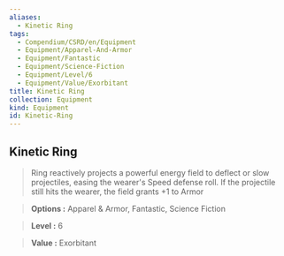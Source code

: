 ```yaml
---
aliases:
  - Kinetic Ring
tags:
  - Compendium/CSRD/en/Equipment
  - Equipment/Apparel-And-Armor
  - Equipment/Fantastic
  - Equipment/Science-Fiction
  - Equipment/Level/6
  - Equipment/Value/Exorbitant
title: Kinetic Ring
collection: Equipment
kind: Equipment
id: Kinetic-Ring
---
```

## Kinetic Ring    
    
>Ring reactively projects a powerful energy field to deflect or slow projectiles, easing the wearer's Speed defense roll. If the projectile still hits the wearer, the field grants +1 to Armor    
> **Options :** Apparel & Armor, Fantastic, Science Fiction    
> **Level :** 6    
> **Value :** Exorbitant
